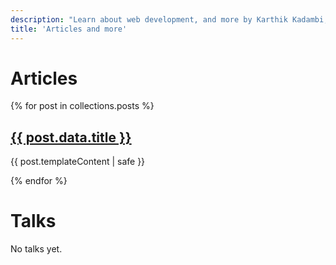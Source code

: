 ```yaml
---
description: "Learn about web development, and more by Karthik Kadambi, full stack web developer"
title: 'Articles and more'
---
```

<h1>Articles</h1>
{% for post in collections.posts %}
    <article>
        <h2><a href="{{ post.url }}">{{ post.data.title }}</a></h2>
        <p>{{ post.templateContent | safe }}</p>
    </article>
{% endfor %}
<br />
<h1>Talks</h1>
<p>No talks yet.</p>